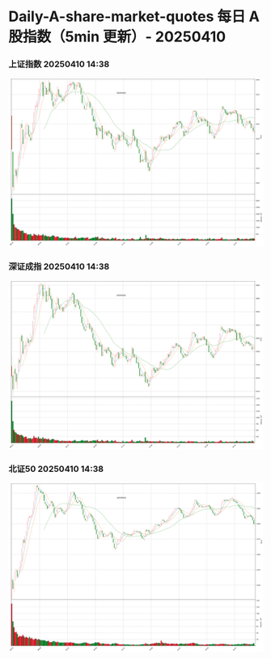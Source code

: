 
# Daily-A-share-market-quotes 每日 A 股指数（5min 更新）- 20250410

### 上证指数 20250410 14:38
![](./fig/2025/4/20250410-sh000001.png)

### 深证成指 20250410 14:38
![](./fig/2025/4/20250410-sz399001.png)

### 北证50 20250410 14:38
![](./fig/2025/4/20250410-bj899050.png)
